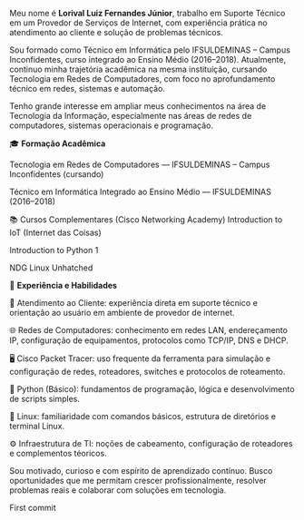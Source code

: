 Meu nome é **Lorival Luiz Fernandes Júnior**, trabalho em Suporte Técnico em um Provedor de Serviços de Internet, com experiência prática no atendimento ao cliente e solução de problemas técnicos.

Sou formado como Técnico em Informática pelo IFSULDEMINAS – Campus Inconfidentes, curso integrado ao Ensino Médio (2016–2018). Atualmente, continuo minha trajetória acadêmica na mesma instituição, cursando Tecnologia em Redes de Computadores, com foco no aprofundamento técnico em redes, sistemas e automação.

Tenho grande interesse em ampliar meus conhecimentos na área de Tecnologia da Informação, especialmente nas áreas de redes de computadores, sistemas operacionais e programação.


🎓 **Formação Acadêmica**

Tecnologia em Redes de Computadores — IFSULDEMINAS – Campus Inconfidentes (cursando)

Técnico em Informática Integrado ao Ensino Médio — IFSULDEMINAS (2016–2018)

📚 Cursos Complementares (Cisco Networking Academy)
Introduction to IoT (Internet das Coisas)

Introduction to Python 1

NDG Linux Unhatched



💼 **Experiência e Habilidades**

💬 Atendimento ao Cliente: experiência direta em suporte técnico e orientação ao usuário em ambiente de provedor de internet.

🌐 Redes de Computadores: conhecimento em redes LAN, endereçamento IP, configuração de equipamentos, protocolos como TCP/IP, DNS e DHCP.

🖥️ Cisco Packet Tracer: uso frequente da ferramenta para simulação e configuração de redes, roteadores, switches e protocolos de roteamento.

🐍 Python (Básico): fundamentos de programação, lógica e desenvolvimento de scripts simples.

🐧 Linux: familiaridade com comandos básicos, estrutura de diretórios e terminal Linux.

⚙️ Infraestrutura de TI: noções de cabeamento, configuração de roteadores e complementos téoricos.

Sou motivado, curioso e com espírito de aprendizado contínuo. Busco oportunidades que me permitam crescer profissionalmente, resolver problemas reais e colaborar com soluções em tecnologia.

First commit
